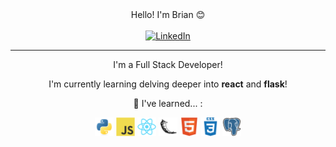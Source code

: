<div id="intro" align="center">
  Hello! I'm Brian 😊
</div>
<br>
<div id="badges" align="center">
  <a href="https://www.linkedin.com/in/brian-hitchin-940b57268/">
    <img src="https://img.shields.io/badge/LinkedIn-blue?logo=linkedin&logoColor=white&style=for-the-badge" alt="LinkedIn"/>
  </a>
</div>

---

<div align="center">
I'm a Full Stack Developer!
  
I'm currently learning delving deeper into **react** and **flask**!

🧰 I've learned... :

<img src="https://github.com/devicons/devicon/blob/master/icons/python/python-original.svg" alt="Python" width="30" height="30"/>
<img src="https://github.com/devicons/devicon/blob/master/icons/javascript/javascript-original.svg" alt="JavaScript" width="30" height="30"/>
<img src="https://github.com/devicons/devicon/blob/master/icons/react/react-original.svg" height="30px" width="30px" alt="React"/>
<img src="https://github.com/devicons/devicon/blob/master/icons/flask/flask-original.svg" height="30px" width="30px" alt="Flask"/>
<img src="https://github.com/devicons/devicon/blob/master/icons/html5/html5-original.svg" height="30px" width="30px" alt="HTML"/>
<img src="https://github.com/devicons/devicon/blob/master/icons/css3/css3-plain-wordmark.svg"  alt="CSS" width="30" height="30"/>
<img src="https://github.com/devicons/devicon/blob/master/icons/postgresql/postgresql-original.svg" alt="PostgreSQL" width="30" height="30"/>
  
<div>
